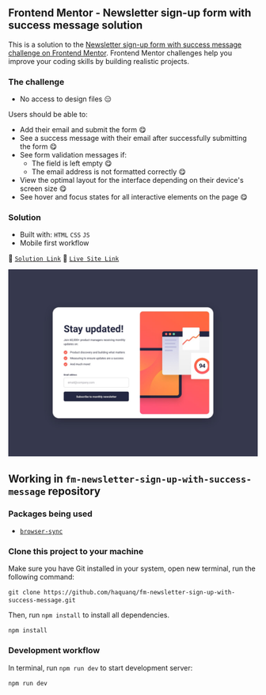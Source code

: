 ## Frontend Mentor - Newsletter sign-up form with success message solution

This is a solution to the [Newsletter sign-up form with success message challenge on Frontend Mentor](https://www.frontendmentor.io/challenges/newsletter-signup-form-with-success-message-3FC1AZbNrv).
Frontend Mentor challenges help you improve your coding skills by building realistic projects.

### The challenge

- No access to design files :expressionless:

Users should be able to:

- Add their email and submit the form :yum:
- See a success message with their email after successfully submitting the form :yum:
- See form validation messages if:
  - The field is left empty :yum:
  - The email address is not formatted correctly :yum:
- View the optimal layout for the interface depending on their device's screen size :yum:
- See hover and focus states for all interactive elements on the page :yum:

### Solution

- Built with: `HTML` `CSS` `JS`
- Mobile first workflow

:link: [`Solution Link`](https://www.frontendmentor.io/solutions/only-html-and-css-pgeog7x0Sw) :link: [`Live Site Link`](https://haquanq.github.io/fm-newsletter-sign-up-with-success-message/)

![](./.docs/design/desktop-design.jpg)

## Working in `fm-newsletter-sign-up-with-success-message` repository

### Packages being used

- [`browser-sync`](https://github.com/BrowserSync/browser-sync)

### Clone this project to your machine

Make sure you have Git installed in your system, open new terminal, run the following command:

```
git clone https://github.com/haquanq/fm-newsletter-sign-up-with-success-message.git
```

Then, run `npm install` to install all dependencies.

```
npm install
```

### Development workflow

In terminal, run `npm run dev` to start development server:

```
npm run dev
```
